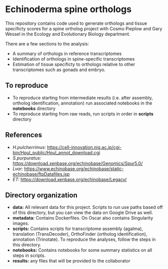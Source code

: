# Echinoderma spine orthologs

This repository contains code used to generate orthologs and tissue specificty scores for a spine ortholog project with Cosmo Pieplow and Gary Wessel in the Ecology and Evolutionary Biology department.

There are a few sections to the analysis:
 * A summary of orthologs in reference transcriptomes
 * Identification of orthologs in spine-specific transcriptomes
 * Estimation of tissue specificty to orthologs relative to other transcriptomes such as gonads and embryo.

## To reproduce

 * To reproduce starting from intermediate results (i.e. after assembly, ortholog identification, annotation) run associated notebooks in the **notebooks** directory
 * To reproduce starting from raw reads, run scripts in order in **scripts** directory

## References

 * *H.pulcherrimus:* https://cell-innovation.nig.ac.jp/cgi-bin/Hpul_public/Hpul_annot_download.cgi
 * *S.purpuratus:* https://download.xenbase.org/echinobase/Genomics/Spur5.0/
 * *Lvar:* https://www.echinobase.org/echinobase/static-echinobase/ftpDatafiles.jsp
 * *ET:* https://download.xenbase.org/echinobase/Legacy/

## Directory organization

 * **data:** All relevant data for this project. Scripts to run use paths based off of this directory, but you can view the data on Google Drive as well.
 * **metadata:** Contains Dockerfiles. On Oscar also contains Singularity images.
 * **scripts:** Contains scripts for transcriptome assembly (agalma), translation (TransDecoder), OrthoFinder (ortholog identification), annotation (Trinotate). To reproduce the analyses, follow the steps in this directory.
 * **notebooks:** Contains notebooks for some summary statistics on all steps in scripts.
 * **results:** any files that will be provided to the collaborator
